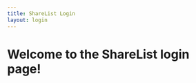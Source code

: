 ```yaml
---
title: ShareList Login
layout: login
---
```


<script type="text/javascript">
	// FirebaseUI config.
	var uiConfig = {
		signInSuccessUrl: '/',
		signInOptions: [
			firebase.auth.GoogleAuthProvider.PROVIDER_ID
		],
		tosUrl: '/tos/' // Terms of service
	};
	var ui = new firebaseui.auth.AuthUI(firebase.auth());
	ui.start('#firebaseui-auth-container', uiConfig); // Waits for DOM load.
	
	function showLoginState(loggedin) {
		document.getElementById('logged-in').style.display = loggedin ? "" : "none"
		document.getElementById('logged-out').style.display = loggedin ? "none" : ""
	}
	// Check for existing user
	window.addEventListener('load', function () {
		firebase.auth().onAuthStateChanged(
			showLoginState, 
			function (error) {
				console.log(error)
				showLoginState(false)
			});
	});
</script>

# Welcome to the ShareList login page!

<div id="logged-in" style="display: none;" markdown="1">

You are already logged in.
[Click here to continue](/).

Or sign out: 
[Sign out](#){:onclick="firebase.auth().signOut()"}

</div>

<div id="logged-out" style="display: none;" markdown="1">

Login:

<div id="firebaseui-auth-container"></div>

</div>

